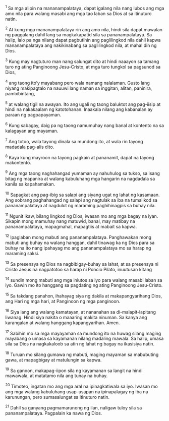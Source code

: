 <sup>1</sup>
Sa mga alipin na mananampalataya, dapat igalang nila nang lubos ang mga amo nila para walang masabi ang mga tao laban sa Dios at sa itinuturo natin. 

<sup>2</sup>
At kung mga mananampalataya rin ang amo nila, hindi sila dapat mawalan ng paggalang dahil lang sa magkakapatid sila sa pananampalataya. Sa halip, lalo pa nga nilang dapat pagbutihin ang paglilingkod nila dahil kapwa mananampalataya ang nakikinabang sa paglilingkod nila, at mahal din ng Dios.

<sup>3</sup>
Kung may nagtuturo man nang salungat dito at hindi naaayon sa tamang turo ng ating Panginoong Jesu-Cristo, at mga turo tungkol sa pagsunod sa Dios, 

<sup>4</sup>
ang taong itoʼy mayabang pero wala namang nalalaman. Gusto lang niyang makipagtalo na nauuwi lang naman sa inggitan, alitan, paninira, pambibintang, 

<sup>5</sup>
at walang tigil na awayan. Ito ang ugali ng taong baluktot ang pag-iisip at hindi na nakakaalam ng katotohanan. Inaakala nilang ang kabanalan ay paraan ng pagpapayaman. 

<sup>6</sup>
Kung sabagay, daig pa ng taong namumuhay nang banal at kontento na sa kalagayan ang mayaman. 

<sup>7</sup>
Ang totoo, wala tayong dinala sa mundong ito, at wala rin tayong madadala pag-alis dito. 

<sup>8</sup>
Kaya kung mayroon na tayong pagkain at pananamit, dapat na tayong makontento. 

<sup>9</sup>
Ang mga taong naghahangad yumaman ay nahuhulog sa tukso, sa isang bitag ng mapanira at walang kabuluhang mga hangarin na nagdadala sa kanila sa kapahamakan. 

<sup>10</sup>
Sapagkat ang pag-ibig sa salapi ang siyang ugat ng lahat ng kasamaan. Ang sobrang paghahangad ng salapi ang nagtulak sa iba na tumalikod sa pananampalataya at nagdulot ng maraming paghihinagpis sa buhay nila. 

<sup>11</sup>
Ngunit ikaw, bilang lingkod ng Dios, iwasan mo ang mga bagay na iyan. Sikapin mong mamuhay nang matuwid, banal, may matibay na pananampalataya, mapagmahal, mapagtiis at mabait sa kapwa. 

<sup>12</sup>
Ipaglaban mong mabuti ang pananampalataya. Panghawakan mong mabuti ang buhay na walang hanggan, dahil tinawag ka ng Dios para sa buhay na ito nang ipahayag mo ang pananampalataya mo sa harap ng maraming saksi. 

<sup>13</sup>
Sa presensya ng Dios na nagbibigay-buhay sa lahat, at sa presensya ni Cristo Jesus na nagpatotoo sa harap ni Poncio Pilato, inuutusan kitang 

<sup>14</sup>
sundin mong mabuti ang mga iniutos sa iyo para walang masabi laban sa iyo. Gawin mo ito hanggang sa pagdating ng ating Panginoong Jesu-Cristo. 

<sup>15</sup>
Sa takdang panahon, ihahayag siya ng dakila at makapangyarihang Dios, ang Hari ng mga hari, at Panginoon ng mga panginoon. 

<sup>16</sup>
Siya lang ang walang kamatayan, at nananahan sa di-malapit-lapitang liwanag. Hindi siya nakita o maaaring makita ninuman. Sa kanya ang karangalan at walang hanggang kapangyarihan. Amen. 

<sup>17</sup>
Sabihin mo sa mga mayayaman sa mundong ito na huwag silang maging mayabang o umasa sa kayamanan nilang madaling mawala. Sa halip, umasa sila sa Dios na nagkakaloob sa atin ng lahat ng bagay na ikasisiya natin. 

<sup>18</sup>
Turuan mo silang gumawa ng mabuti, maging mayaman sa mabubuting gawa, at mapagbigay at matulungin sa kapwa. 

<sup>19</sup>
Sa ganoon, makapag-iipon sila ng kayamanan sa langit na hindi mawawala, at matatamo nila ang tunay na buhay. 

<sup>20</sup>
Timoteo, ingatan mo ang mga aral na ipinagkatiwala sa iyo. Iwasan mo ang mga walang kabuluhang usap-usapan na ipinapalagay ng iba na karunungan, pero sumasalungat sa itinuturo natin. 

<sup>21</sup>
Dahil sa ganyang pagmamarunong ng ilan, naligaw tuloy sila sa pananampalataya. Pagpalain ka nawa ng Dios.
